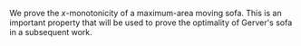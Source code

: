 We prove the $x$-monotonicity of a maximum-area moving sofa. This is an important property that will be used to prove the optimality of Gerver's sofa in a subsequent work.